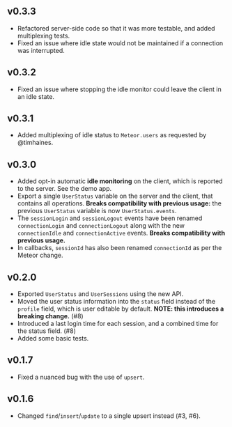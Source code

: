 ## v0.3.3

* Refactored server-side code so that it was more testable, and added multiplexing tests.
* Fixed an issue where idle state would not be maintained if a connection was interrupted.

## v0.3.2

* Fixed an issue where stopping the idle monitor could leave the client in an idle state.

## v0.3.1

* Added multiplexing of idle status to `Meteor.users` as requested by @timhaines.

## v0.3.0

* Added opt-in automatic **idle monitoring** on the client, which is reported to the server. See the demo app.
* Export a single `UserStatus` variable on the server and the client, that contains all operations. **Breaks compatibility with previous usage:** the previous `UserStatus` variable is now `UserStatus.events`.
* The `sessionLogin` and `sessionLogout` events have been renamed `connectionLogin` and `connectionLogout` along with the new `connectionIdle` and `connectionActive` events. **Breaks compatibility with previous usage.**
* In callbacks, `sessionId` has also been renamed `connectionId` as per the Meteor change.

## v0.2.0

* Exported `UserStatus` and `UserSessions` using the new API.
* Moved the user status information into the `status` field instead of the `profile` field, which is user editable by default. **NOTE: this introduces a breaking change.** (#8)
* Introduced a last login time for each session, and a combined time for the status field. (#8)
* Added some basic tests.

## v0.1.7

* Fixed a nuanced bug with the use of `upsert`.

## v0.1.6

* Changed `find`/`insert`/`update` to a single upsert instead (#3, #6).
